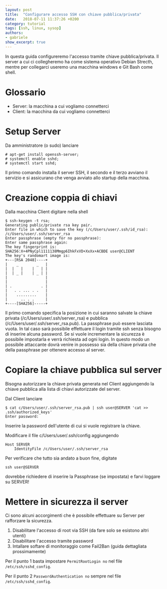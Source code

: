 ```yaml
---
layout: post
title:  "Configurare accesso SSH con chiave pubblica/privata"
date:   2018-07-11 11:37:26 +0200
category: tutorial
tags: [ssh, linux, sysop]
authors:
- gabriele
show_excerpt: true
---
```

In questa guida configureremo l'accesso tramite chiave pubblica/privata. Il server a cui ci collegheremo ha come sistema operativo Debian Strecth, mentre per collegarci useremo una macchina windows e Git Bash come shell.       
<!--more-->
# Glossario  
- Server: la macchina a cui vogliamo connetterci  
- Client: la macchina da cui vogliamo connetterci
  
# Setup Server  
Da amministratore (o sudo) lanciare  
```
# apt-get install openssh-server;
# systemctl enable sshd;
# systemctl start sshd;
```
Il primo comando installa il server SSH, il secondo e il terzo avviano il servizio e si assicurano che venga avviato allo startup della macchina.  

# Creazione coppia di chiavi
Dalla macchina Client digitare nella shell
```
$ ssh-keygen -t rsa;
Generating public/private rsa key pair.
Enter file in which to save the key (/c/Users/user/.ssh/id_rsa): /c/Users/user/.ssh/server_rsa
Enter passphrase (empty for no passphrase):
Enter same passphrase again:
The key fingerprint is:
SHA256:X+4PNyCpl1111138Mmgp6IhkFxVD+XxXx+ACBDE user@CLIENT
The key's randomart image is:
+---[RSA 2048]----+
|    _        _   |
|  |   |    |   | |
|  | _ |    | _ | |  
|                 |
|                 |
| .             . |
|   . . ... . .   |
|    .........    |
|      .. . .     |
+----[SHA256]-----+

```
Il primo comando specifica la posizione in cui saranno salvate la chiave privata (/c/Users/user/.ssh/server_rsa) e pubblica (/c/Users/user/.ssh/server_rsa.pub).
La passphrase può essere lasciata vuota. In tal caso sarà possibile effettuare il login tramite ssh senza bisogno di inserire alcuna password. Se si vuole incrementare la sicurezza è possibile impostarla e verrà richiesta ad ogni login. In questo modo un possibile attaccante dovrà venire in possesso sia della chiave privata che della passphrase per ottenere accesso al server.

# Copiare la chiave pubblica sul server
Bisogna autorizzare la chiave privata generata nel Client aggiungendo la chiave pubblica alla lista di chiavi autorizzate del server.

Dal Client lanciare

```
$ cat c/Users/user/.ssh/server_rsa.pub | ssh user@SERVER 'cat >> .ssh/authorized_keys'
Enter password:
```
Inserire la password dell'utente di cui si vuole registrare la chiave.

Modificare il file c/Users/user/.ssh/config aggiungendo
```
Host SERVER
    IdentityFile /c/Users/user/.ssh/server_rsa
```
Per verificare che tutto sia andato a buon fine, digitate
```
ssh user@SERVER
```
dovrebbe richiedere di inserire la Passphrase (se impostata) e farvi loggare su SERVER!


# Mettere in sicurezza il server
Ci sono alcuni accorgimenti che è possibile effettuare su Server per rafforzare la sicurezza.
1. Disabilitare l'accesso di root via SSH (da fare solo se esistono altri utenti)
2. Disabilitare l'accesso tramite password
3. Intallare softare di monitoraggio come Fail2Ban (guida dettagliata prossimamente)

Per il punto 1 basta impostare `PermitRootLogin no` nel file `/etc/ssh/sshd_config`.

Per il punto 2 `PasswordAuthentication no` sempre nel file `/etc/ssh/sshd_config`.